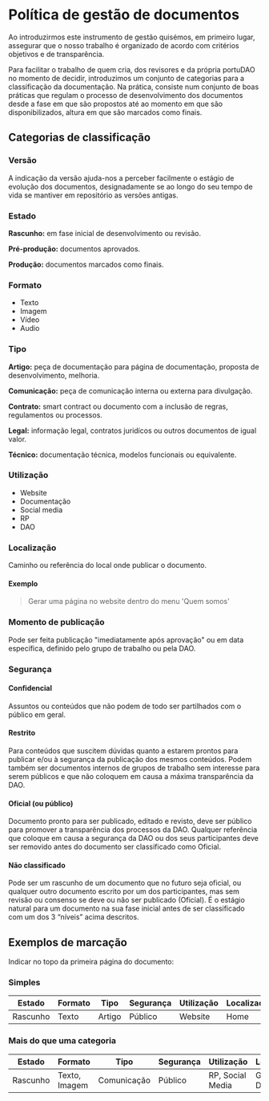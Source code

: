 # Política de gestão de documentos

Ao introduzirmos este instrumento de gestão quisémos, em primeiro lugar, assegurar que o nosso trabalho é organizado de acordo com critérios objetivos e de transparência.

Para facilitar o trabalho de quem cria, dos revisores e da própria portuDAO no momento de decidir, introduzimos um conjunto de categorias para a classificação da documentação. Na prática, consiste num conjunto de boas práticas que regulam o processo de desenvolvimento dos documentos desde a fase em que são propostos até ao momento em que são disponibilizados, altura em que são marcados como finais.

## Categorias de classificação

### Versão

A indicação da versão ajuda-nos a perceber facilmente o estágio de evolução dos documentos, designadamente se ao longo do seu tempo de vida se mantiver em repositório as versões antigas.

### Estado

**Rascunho:** em fase inicial de desenvolvimento ou revisão.

**Pré-produção:** documentos aprovados.

**Produção:** documentos marcados como finais.

### Formato

* Texto
* Imagem
* Vídeo
* Audio

### Tipo

**Artigo:** peça de documentação para página de documentação, proposta de desenvolvimento, melhoria.

**Comunicação:** peça de comunicação interna ou externa para divulgação.

**Contrato:** smart contract ou documento com a inclusão de regras, regulamentos ou processos.

**Legal:** informação legal, contratos juridícos ou outros documentos de igual valor.

**Técnico:** documentação técnica, modelos funcionais ou equivalente.

### Utilização

* Website
* Documentação
* Social media
* RP
* DAO

### Localização

Caminho ou referência do local onde publicar o documento.

#### Exemplo

> Gerar uma página no website dentro do menu 'Quem somos'

### Momento de publicação

Pode ser feita publicação "imediatamente após aprovação" ou em data específica, definido pelo grupo de trabalho ou pela DAO.

### Segurança

#### Confidencial

Assuntos ou conteúdos que não podem de todo ser partilhados com o público em geral.

#### Restrito

Para conteúdos que suscitem dúvidas quanto a estarem prontos para publicar e/ou à segurança da publicação dos mesmos conteúdos. Podem também ser documentos internos de grupos de trabalho sem interesse para serem públicos e que não coloquem em causa a máxima transparência da DAO.

#### Oficial (ou público)

Documento pronto para ser publicado, editado e revisto, deve ser público para promover a transparência dos processos da DAO. Qualquer referência que coloque em causa a segurança da DAO ou dos seus participantes deve ser removido antes do documento ser classificado como Oficial.

#### Não classificado

Pode ser um rascunho de um documento que no futuro seja oficial, ou qualquer outro documento escrito por um dos participantes, mas sem revisão ou consenso se deve ou não ser publicado (Oficial). É o estágio natural para um documento na sua fase inicial antes de ser classificado com um dos 3 “níveis” acima descritos.

## Exemplos de marcação

Indicar no topo da primeira página do documento:

### Simples

| Estado   | Formato | Tipo   | Segurança | Utilização | Localização | Versão |
| -------- | ------- | ------ | --------- | ---------- | ----------- | ------ |
| Rascunho | Texto   | Artigo | Público   | Website    | Home        | 1.0.0  |

### Mais do que uma categoria

| Estado   | Formato       | Tipo        | Segurança | Utilização       | Localização     | Versão |
| -------- | ------------- | ----------- | --------- | ---------------- | --------------- | ------ |
| Rascunho | Texto, Imagem | Comunicação | Público   | RP, Social Media | Google Drive    | 1.0.0  |
